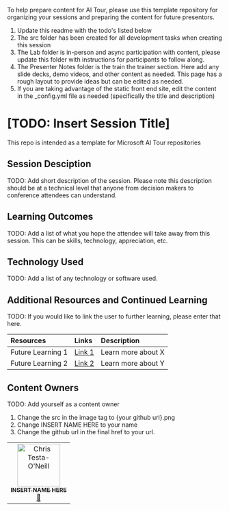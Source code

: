 To help prepare content for AI Tour, please use this template repository for organizing your sessions and preparing the content for future presentors.
1. Update this readme with the todo's listed below
2. The src folder has been created for all development tasks when creating this session
3. The Lab folder is in-person and async participation with content, please update this folder with instructions for participants to follow along.
4. The Presenter Notes folder is the train the trainer section. Here add any slide decks, demo videos, and other content as needed. This page has a rough layout to provide ideas but can be edited as needed.
5. If you are taking advantage of the static front end site, edit the content in the _config.yml file as needed (specifically the title and description)


# [TODO: Insert Session Title]

This repo is intended as a template for Microsoft AI Tour repositories

## Session Desciption

TODO: Add short description of the session. Please note this description should be at a technical level that anyone from decision makers to conference attendees can understand.

## Learning Outcomes
TODO: Add a list of what you hope the attendee will take away from this session. This can be skills, technology, appreciation, etc.

## Technology Used
TODO: Add a list of any technology or software used.

## Additional Resources and Continued Learning
TODO: If you would like to link the user to further learning, please enter that here.

| Resources          | Links                             | Description        |
|:-------------------|:----------------------------------|:-------------------|
| Future Learning 1  | [Link 1](https://www.google.com/) | Learn more about X |
| Future Learning 2  | [Link 2](https://www.google.com/) | Learn more about Y |

## Content Owners
TODO: Add yourself as a content owner
1. Change the src in the image tag to {your github url}.png
2. Change INSERT NAME HERE to your name
3. Change the github url in the final href to your url.

<!-- ALL-CONTRIBUTORS-LIST:START - Do not remove or modify this section -->

<table>
<tr>
    <td align="center"><a href="http://learnanalytics.microsoft.com">
        <img src="https://github.com/cole-g-johnson.png" width="100px;" alt="Chris Testa-O'Neill
"/><br />
        <sub><b>INSERT NAME HERE
</b></sub></a><br />
            <a href="https://github.com/cole-g-johnson" title="talk">📢</a> 
    </td>
</tr></table>

<!-- ALL-CONTRIBUTORS-LIST:END -->


